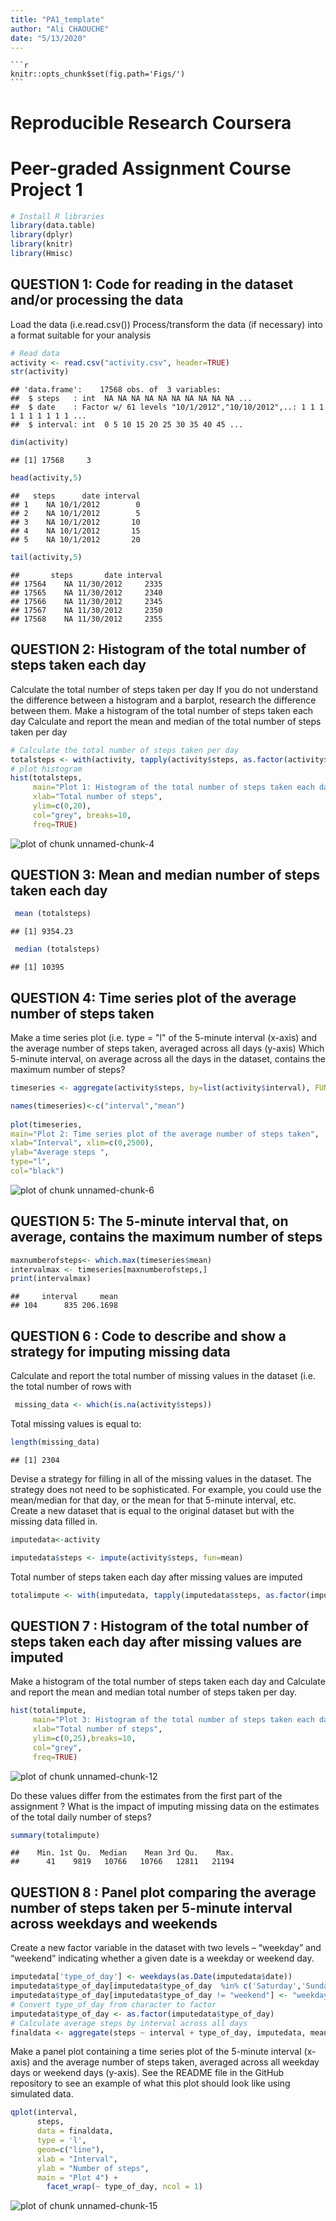 ```yaml
---
title: "PA1_template"
author: "Ali CHAOUCHE"
date: "5/13/2020"
---
```


    
    
    ```r
    knitr::opts_chunk$set(fig.path='Figs/')
    ```
    

# **Reproducible Research Coursera**
# **Peer-graded Assignment Course Project 1**


```r
# Install R libraries
library(data.table)
library(dplyr)
library(knitr)
library(Hmisc)
```


## **QUESTION 1: Code for reading in the dataset and/or processing the data** 
Load the data (i.e.read.csv())
Process/transform the data (if necessary) into a format suitable for your analysis

```r
# Read data
activity <- read.csv("activity.csv", header=TRUE)
str(activity)
```

```
## 'data.frame':	17568 obs. of  3 variables:
##  $ steps   : int  NA NA NA NA NA NA NA NA NA NA ...
##  $ date    : Factor w/ 61 levels "10/1/2012","10/10/2012",..: 1 1 1 1 1 1 1 1 1 1 ...
##  $ interval: int  0 5 10 15 20 25 30 35 40 45 ...
```

```r
dim(activity)
```

```
## [1] 17568     3
```

```r
head(activity,5)
```

```
##   steps      date interval
## 1    NA 10/1/2012        0
## 2    NA 10/1/2012        5
## 3    NA 10/1/2012       10
## 4    NA 10/1/2012       15
## 5    NA 10/1/2012       20
```

```r
tail(activity,5)
```

```
##       steps       date interval
## 17564    NA 11/30/2012     2335
## 17565    NA 11/30/2012     2340
## 17566    NA 11/30/2012     2345
## 17567    NA 11/30/2012     2350
## 17568    NA 11/30/2012     2355
```
## **QUESTION 2: Histogram of the total number of steps taken each day**
Calculate the total number of steps taken per day
If you do not understand the difference between a histogram and a barplot, research the difference between them. Make a histogram of the total number of steps taken each day
Calculate and report the mean and median of the total number of steps taken per day


```r
# Calculate the total number of steps taken per day
totalsteps <- with(activity, tapply(activity$steps, as.factor(activity$date), sum, na.rm = T))
# plot histogram
hist(totalsteps,
     main="Plot 1: Histogram of the total number of steps taken each day",
     xlab="Total number of steps",
     ylim=c(0,20),
     col="grey", breaks=10,
     freq=TRUE)
```

![plot of chunk unnamed-chunk-4](Figs/unnamed-chunk-4-1.png)
## **QUESTION 3: Mean and median number of steps taken each day**

```r
 mean (totalsteps)
```

```
## [1] 9354.23
```

```r
 median (totalsteps)
```

```
## [1] 10395
```
## **QUESTION 4: Time series plot of the average number of steps taken**
Make a time series plot (i.e. type = "l" of the 5-minute interval (x-axis) and the average number of steps taken, averaged across all days (y-axis)
Which 5-minute interval, on average across all the days in the dataset, contains the maximum number of steps?

```r
timeseries <- aggregate(activity$steps, by=list(activity$interval), FUN=mean, na.rm=TRUE)

names(timeseries)<-c("interval","mean")
 
plot(timeseries,
main="Plot 2: Time series plot of the average number of steps taken",
xlab="Interval", xlim=c(0,2500),
ylab="Average steps ",
type="l",
col="black")
```

![plot of chunk unnamed-chunk-6](Figs/unnamed-chunk-6-1.png)

## **QUESTION 5: The 5-minute interval that, on average, contains the maximum number of steps**

 
 ```r
 maxnumberofsteps<- which.max(timeseries$mean)
 intervalmax <- timeseries[maxnumberofsteps,]
 print(intervalmax)
 ```
 
 ```
 ##     interval     mean
 ## 104      835 206.1698
 ```
 
## **QUESTION 6 : Code to describe and show a strategy for imputing missing data**
Calculate and report the total number of missing values in the dataset (i.e. the total number of rows with 

```r
 missing_data <- which(is.na(activity$steps))
```
Total missing values is equal to: 


```r
length(missing_data)
```

```
## [1] 2304
```
Devise a strategy for filling in all of the missing values in the dataset. The strategy does not need to be sophisticated. For example, you could use the mean/median for that day, or the mean for that 5-minute interval, etc.
Create a new dataset that is equal to the original dataset but with the missing data filled in.

```r
imputedata<-activity

imputedata$steps <- impute(activity$steps, fun=mean)
```
Total number of steps taken each day after missing values are imputed

```r
totalimpute <- with(imputedata, tapply(imputedata$steps, as.factor(imputedata$date), sum, na.rm = T))
```
## **QUESTION 7 : Histogram of the total number of steps taken each day after missing values are imputed** 

Make a histogram of the total number of steps taken each day and Calculate and report the mean and median total number of steps taken per day. 

```r
hist(totalimpute,
     main="Plot 3: Histogram of the total number of steps taken each day (imputed)",
     xlab="Total number of steps",
     ylim=c(0,25),breaks=10,
     col="grey",
     freq=TRUE)
```

![plot of chunk unnamed-chunk-12](Figs/unnamed-chunk-12-1.png)


Do these values differ from the estimates from the first part of the assignment ? 
What is the impact of imputing missing data on the estimates of the total daily number of steps?

```r
summary(totalimpute)
```

```
##    Min. 1st Qu.  Median    Mean 3rd Qu.    Max. 
##      41    9819   10766   10766   12811   21194
```

## **QUESTION 8 : Panel plot comparing the average number of steps taken per 5-minute interval across weekdays and weekends**
Create a new factor variable in the dataset with two levels – “weekday” and “weekend” indicating whether a given date is a weekday or weekend day.

```r
imputedata['type_of_day'] <- weekdays(as.Date(imputedata$date))
imputedata$type_of_day[imputedata$type_of_day  %in% c('Saturday','Sunday') ] <- "weekend"
imputedata$type_of_day[imputedata$type_of_day != "weekend"] <- "weekday"
# Convert type_of_day from character to factor
imputedata$type_of_day <- as.factor(imputedata$type_of_day)
# Calculate average steps by interval across all days
finaldata <- aggregate(steps ~ interval + type_of_day, imputedata, mean)
```
Make a panel plot containing a time series plot of the 5-minute interval (x-axis) and the average number of steps taken, averaged across all weekday days or weekend days (y-axis). See the README file in the GitHub repository to see an example of what this plot should look like using simulated data.




```r
qplot(interval, 
      steps, 
      data = finaldata, 
      type = 'l', 
      geom=c("line"),
      xlab = "Interval", 
      ylab = "Number of steps", 
      main = "Plot 4") +
        facet_wrap(~ type_of_day, ncol = 1)
```

![plot of chunk unnamed-chunk-15](Figs/unnamed-chunk-15-1.png)
